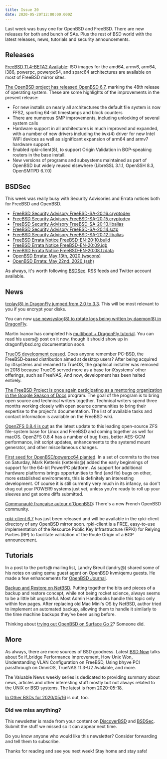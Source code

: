 ```yaml
---
title: Issue 20
date: 2020-05-20T12:00:00.000Z
---
```


Last week was busy one for OpenBSD and FreeBSD. There are new releases for both and bunch of SAs. Plus the rest of BSD world with the latest releases, news, tutorials and security announcements.

<!-- more -->

## Releases

[FreeBSD 11.4-BETA2 Available](https://www.freebsd.org/news/newsflash.html#event20200516:01?utm_source=bsdweekly): ISO images for the amd64, armv6, arm64, i386, powerpc, powerpc64, and sparc64 architectures are available on most of FreeBSD mirror sites.

[The OpenBSD project has released OpenBSD 6.7](https://bsdsec.net/articles/openbsd-6-7-released-may-19-2020?utm_source=bsdweekly), marking the 48th release of operating system. These are some highlights of the improvements in the present release:

- For new installs on nearly all architectures the default file system is now FFS2, sporting 64-bit timestamps and block counters
- There are numerous SMP improvements, including unlocking of several system calls
- Hardware support in all architectures is much improved and expanded, with a number of new drivers including the iwx(4) driver for new Intel WiFi devices as well as significant expansion of arm64 and armv7 hardware support.
- Enabled rpki-client(8), to support Origin Validation in BGP-speaking routers in the base install.
- New versions of programs and subsystems maintained as part of OpenBSD but widely reused elsewhere (LibreSSL 3.1.1, OpenSSH 8.3, OpenSMTPD 6.7.0)

## BSDSec

This week was really busy with Security Advisories and Errata notices both for FreeBSD and OpenBSD.

- [FreeBSD Security Advisory FreeBSD-SA-20:16.cryptodev](https://bsdsec.net/articles/freebsd-announce-freebsd-security-advisory-freebsd-sa-20-16-cryptodev)
- [FreeBSD Security Advisory FreeBSD-SA-20:15.cryptodev](https://bsdsec.net/articles/freebsd-announce-freebsd-security-advisory-freebsd-sa-20-15-cryptodev)
- [FreeBSD Security Advisory FreeBSD-SA-20:13.libalias](https://bsdsec.net/articles/freebsd-announce-freebsd-security-advisory-freebsd-sa-20-13-libalias)
- [FreeBSD Security Advisory FreeBSD-SA-20:14.sctp](https://bsdsec.net/articles/freebsd-announce-freebsd-security-advisory-freebsd-sa-20-14-sctp)
- [FreeBSD Security Advisory FreeBSD-SA-20:12.libalias](https://bsdsec.net/articles/freebsd-announce-freebsd-security-advisory-freebsd-sa-20-12-libalias)
- [FreeBSD Errata Notice FreeBSD-EN-20:10.build](https://bsdsec.net/articles/freebsd-announce-freebsd-errata-notice-freebsd-en-20-10-build)
- [FreeBSD Errata Notice FreeBSD-EN-20:09.igb](https://bsdsec.net/articles/freebsd-announce-freebsd-errata-notice-freebsd-en-20-09-igb)
- [FreeBSD Errata Notice FreeBSD-EN-20:08.tzdata](https://bsdsec.net/articles/freebsd-announce-freebsd-errata-notice-freebsd-en-20-08-tzdata)
- [OpenBSD Errata: May 13th, 2020 (wscons)](https://bsdsec.net/articles/openbsd-errata-may-13th-2020-wscons?utm_source=bsdweekly)
- [OpenBSD Errata: May 22nd, 2020 (ssh)](https://bsdsec.net/articles/openbsd-errata-may-22nd-2020-ssh?utm_source=bsdweekly)


As always, it's worth following [BSDSec](https://bsdsec.net). RSS feeds and Twitter account available.

## News

[tcplay(8) in DragonFly jumped from 2.0 to 3.3](https://www.dragonflydigest.com/2020/05/12/24507.html?utm_source=bsdweekly). This will be most relevant to you if you encrypt your disks.

You can now [use newsyslog(8) to rotate logs being written by daemon(8) in DragonFly](https://www.dragonflydigest.com/2020/05/13/24513.html?utm_source=bsdweekly).

Martin Ivanov has completed his [multiboot + DragonFly tutorial](http://lists.dragonflybsd.org/pipermail/users/2020-May/381215.html?utm_source=bsdweekly). You can read his users@ post on it now, though it should show up in dragonflybsd.org documentation soon.

[TrueOS development ceased](https://www.truenas.com/TrueOS-Discontinuation/). Does anyone remember PC-BSD, the FreeBSD-based distribution aimed at desktop users? After being acquired by iXsystems and renamed to TrueOS, the graphical installer was removed in 2018 because TrueOS served more as a base for iXsystems’ other offerings, such as FreeNAS, And now, development has been halted entirely.

[The FreeBSD Project is once again participating as a mentoring organization in the Google Season of Docs](https://www.freebsd.org/news/newsflash.html#event20200516:02?utm_source=bsdweekly) program. The goal of the program is to bring open source and technical writers together. Technical writers spend three months working closely with open source communities to bring their expertise to the project's documentation. The list of available tasks and contact information is available on the FreeBSD wiki.

[OpenZFS 0.8.4 is out](https://www.phoronix.com/scan.php?page=news_item&px=OpenZFS-0.8.4-Released&utm_source=bsdweekly) as the latest update to this leading open-source ZFS file-system base for Linux and FreeBSD and coming together as well for macOS. OpenZFS 0.8.4 has a number of bug fixes, better AES-GCM performance, init script updates, enhancements to the systemd mount generator, and other miscellaneous changes.

[First seed for OpenBSD/powerpc64 planted](https://undeadly.org/cgi?action=article;sid=20200518063754&utm_source=bsdweekly). In a set of commits to the tree on Saturday, Mark Kettenis (kettenis@) added the early beginnings of support for the 64-bit PowerPC platform. As support for additional hardware platforms brings opportunities to find (and fix) bugs on other, more established environments, this is definitely an interesting development. Of course it is still currently very much in its infancy, so don't drag out your POWER9 systems just yet, unless you're ready to roll up your sleeves and get some diffs submitted.

[Communauté française autour d'OpenBSD](https://openbsd.fr.eu.org/?utm_source=bsdweekly): There's a new French OpenBSD community.

[rpki-client 6.7](https://bsdsec.net/articles/rpki-client-6-7p0-released?utm_source=bsdweekly) has just been released and will be available in the rpki-client directory of any OpenBSD mirror soon. rpki-client is a FREE, easy-to-use implementation of the Resource Public Key Infrastructure (RPKI) for Relying Parties (RP) to facilitate validation of the Route Origin of a BGP announcement.

## Tutorials

In a post to the ports@ mailing list, Landry Breuil (landry@) shared some of his notes on using qemu guest agent on OpenBSD kvm/qemu guests. He made a few enhancements for [OpenBSD Journal](https://undeadly.org/cgi?action=article;sid=20200514073852&utm_source=bsdweekly).

[Backup and Restore on NetBSD](https://e17i.github.io/articles-netbsd-backup/?utm_source=bsdweekly). Putting together the bits and pieces of a backup and restore concept, while not being rocket science, always seems to be a little bit ungrateful. Most Admin Handbooks handle this topic only within few pages. After replacing old Mac Mini's OS by NetBSD, author tried to implement an automated backup, allowing them to handle it similarly to the time machine backups they've been using before.

Thinking about [trying out OpenBSD on Surface Go 2](https://jcs.org/2020/05/15/surface_go2?utm_source=bsdweekly)? Someone did.

## More

As always, there are more sources of BSD goodness. Latest [BSD Now](https://www.youtube.com/watch?v=uAJGXEWBB0I&utm_source=bsdweekly) talks about 5x if_bridge Performance Improvement, How Unix Won, Understanding VLAN Configuration on FreeBSD, Using bhyve PCI passthrough on OmniOS, TrueNAS 11.3-U2 Available, and more.

The Valuable News weekly series is dedicated to providing summary about news, articles and other interesting stuff mostly but not always related to the UNIX or BSD systems. The latest is from [2020-05-18](https://vermaden.wordpress.com/2020/05/18/valuable-news-2020-05-18/?utm_source=bsdweekly).

[In Other BSDs for 2020/05/16](https://www.dragonflydigest.com/2020/05/16/24509.html?utm_source=bsdweekly) is out, too.

### Did we miss anything?

This newsletter is made from your content on [DiscoverBSD](https://discoverbsd.com) and [BSDSec](https://bsdsec.net). Submit the stuff we missed so it can appear next time.

Do you know anyone who would like this newsletter? Consider forwarding and tell them to subscribe.

Thanks for reading and see you next week! Stay home and stay safe!
